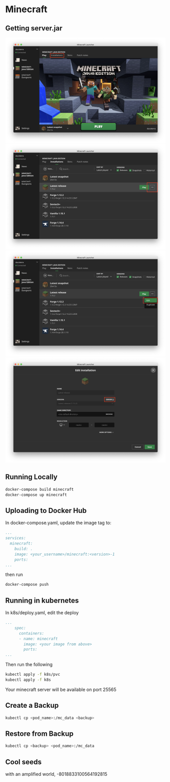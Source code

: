 # Minecraft

## Getting server.jar

![Click Installations](img/main.png)
![Select the Options Menu](img/menu.png)
![Click Edit](img/edit.png)
![Click Download Server](img/server.png)

## Running Locally

```bash
docker-compose build minecraft
docker-compose up minecraft
```

## Uploading to Docker Hub

In docker-compose.yaml, update the image tag to:

```yaml
...
services:
  minecraft:
    build: .
    image: <your_username>/minecraft:<version>-1
    ports:
...
```

then run

```bash
docker-compose push
```

## Running in kubernetes

In k8s/deploy.yaml, edit the deploy

```yaml
...
    spec:
      containers:
      - name: minecraft
        image: <your image from above>
        ports:
...
```

Then run the following

```bash
kubectl apply -f k8s/pvc
kubectl apply -f k8s
```

Your minecraft server will be available on port 25565

## Create a Backup

```bash
kubectl cp <pod_name>:/mc_data <backup>
```

## Restore from Backup

```bash
kubectl cp <backup> <pod_name>:/mc_data
```

## Cool seeds

with an amplified world, -8018833100564192815